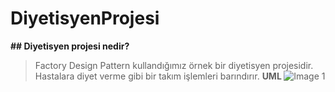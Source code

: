 # DiyetisyenProjesi
<b> ## Diyetisyen projesi nedir? </b>
> Factory Design Pattern kullandığımız örnek bir diyetisyen projesidir. Hastalara diyet verme gibi bir takım işlemleri barındırır.
<b> UML </b>
![Image 1](https://imguploads.net/images/2021/06/28/uml.png) <br>
